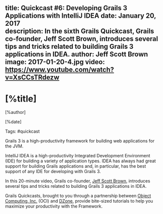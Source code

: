 title: Quickcast #6: Developing Grails 3 Applications with IntelliJ IDEA
date: January 20, 2017   
description: In the sixth Grails Quickcast, Grails co-founder, Jeff Scott Brown, introduces several tips and tricks related to building Grails 3 applications in IDEA. 
author: Jeff Scott Brown
image: 2017-01-20-4.jpg
video: https://www.youtube.com/watch?v=XsCCsTRdezw    
---

# [%title]

[%author]

[%date] 

Tags: #quickcast

Grails 3 is a high-productivity framework for building web applications for the JVM.

IntelliJ IDEA is a high-productivity Integrated Development Environment (IDE) for building a variety of application types. IDEA has always had great support for building Grails applications and, in particular, has the best support of any IDE for developing with Grails 3.

In this 20-minute video, Grails co-founder, [Jeff Scott Brown](https://objectcomputing.com/products/2gm-team#brown), introduces several tips and tricks related to building Grails 3 applications in IDEA. 

Grails Quickcasts, brought to you through a partnership between [Object Computing, Inc.](https://objectcomputing.com/) (OCI) and [DZone](https://dzone.com/), provide bite-sized tutorials to help you maximize your productivity with the Framework.

